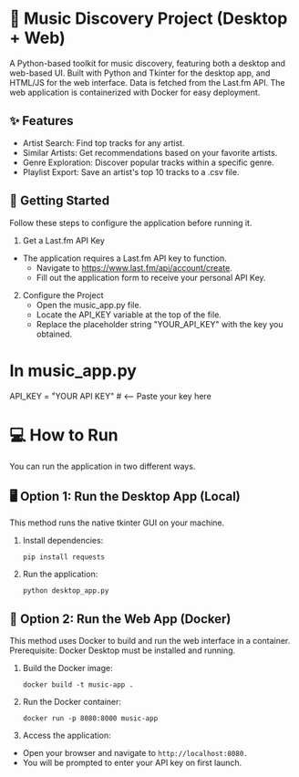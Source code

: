 # 🎵 Music Discovery Project (Desktop + Web)

A Python-based toolkit for music discovery, featuring both a desktop and web-based UI.
Built with Python and Tkinter for the desktop app, and HTML/JS for the web interface. Data is fetched from the Last.fm API. The web application is containerized with Docker for easy deployment.


## ✨ Features
- Artist Search: Find top tracks for any artist.
- Similar Artists: Get recommendations based on your favorite artists.
- Genre Exploration: Discover popular tracks within a specific genre.
- Playlist Export: Save an artist's top 10 tracks to a .csv file.

## 🚀 Getting Started

Follow these steps to configure the application before running it.

1. Get a Last.fm API Key
- The application requires a Last.fm API key to function.
    - Navigate to https://www.last.fm/api/account/create.
    - Fill out the application form to receive your personal API Key.

2. Configure the Project
    - Open the music_app.py file.
    - Locate the API_KEY variable at the top of the file.
    - Replace the placeholder string "YOUR_API_KEY" with the key you obtained.

# In music_app.py
API_KEY = "ํYOUR API KEY" # <-- Paste your key here

# 💻 How to Run
You can run the application in two different ways.

## 🖥️ Option 1: Run the Desktop App (Local)
This method runs the native tkinter GUI on your machine.
1. Install dependencies:

    `pip install requests`

2. Run the application:

    `python desktop_app.py`

## 🐳 Option 2: Run the Web App (Docker)
This method uses Docker to build and run the web interface in a container.
Prerequisite: Docker Desktop must be installed and running.

1. Build the Docker image:

    `docker build -t music-app .`

2. Run the Docker container:

    `docker run -p 8080:8000 music-app`

3. Access the application:

- Open your browser and navigate to `http://localhost:8080.`
- You will be prompted to enter your API key on first launch.
